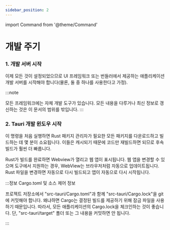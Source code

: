 ```yaml
---
sidebar_position: 2
---
```


import Command from '@theme/Command'

# 개발 주기

### 1. 개발 서버 시작

이제 모든 것이 설정되었으므로 UI 프레임워크 또는 번들러에서 제공하는 애플리케이션 개발 서버를 시작해야 합니다(물론, 둘 중 하나를 사용한다고 가정).

:::note

모든 프레임워크에는 자체 개발 도구가 있습니다. 모든 내용을 다루거나 최신 정보로 갱신하는 것은 이 문서의 범위를 밖입니다.
:::

### 2. Tauri 개발 윈도우 시작

<Command name="dev" />

이 명령을 처음 실행하면 Rust 패키지 관리자가 필요한 모든 패키지를 다운로드하고 빌드하는 데 몇 분이 소요됩니다. 이들은 캐시되기 때문에 코드만 재빌드하면 되므로 후속 빌드가 훨씬 더 빠릅니다.

Rust가 빌드를 완료하면 Webview가 열리고 웹 앱이 표시됩니다. 웹 앱을 변경할 수 있으며 도구에서 지원하는 경우, WebView는 브라우저처럼 자동으로 업데이트됩니다. Rust 파일을 변경하면 자동으로 다시 빌드되고 앱이 자동으로 다시 시작됩니다.

:::정보 Cargo.toml 및 소스 제어 정보

프로젝트 저장소에서 "src-tauri/Cargo.toml"과 함께 "src-tauri/Cargo.lock"을 git에 커밋해야 합니다. 왜냐하면 Cargo는 결정된 빌드를 제공하기 위해 잠금 파일을 사용하기 때문입니다. 따라서, 모든 애플리케이션의 Cargo.lock을 체크인하는 것이 좋습니다. 단, "src-tauri/target" 폴더 또는 그 내용을 커밋하면 안 됩니다.

:::
